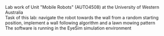 Lab work of Unit "Mobile Robots" (AUTO4508) at the University of Western Australia      
Task of this lab: navigate the robot towards the wall from a random starting position, implement a wall following algorithm and a lawn mowing pattern  
The software is running in the EyeSim simulation environment
